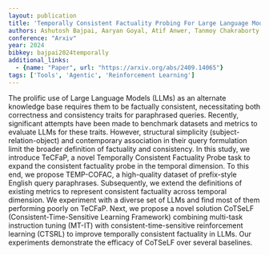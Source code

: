 ```yaml
---
layout: publication
title: 'Temporally Consistent Factuality Probing For Large Language Models'
authors: Ashutosh Bajpai, Aaryan Goyal, Atif Anwer, Tanmoy Chakraborty
conference: "Arxiv"
year: 2024
bibkey: bajpai2024temporally
additional_links:
  - {name: "Paper", url: "https://arxiv.org/abs/2409.14065"}
tags: ['Tools', 'Agentic', 'Reinforcement Learning']
---
```

The prolific use of Large Language Models (LLMs) as an alternate knowledge
base requires them to be factually consistent, necessitating both correctness
and consistency traits for paraphrased queries. Recently, significant attempts
have been made to benchmark datasets and metrics to evaluate LLMs for these
traits. However, structural simplicity (subject-relation-object) and
contemporary association in their query formulation limit the broader
definition of factuality and consistency. In this study, we introduce TeCFaP, a
novel Temporally Consistent Factuality Probe task to expand the consistent
factuality probe in the temporal dimension. To this end, we propose TEMP-COFAC,
a high-quality dataset of prefix-style English query paraphrases. Subsequently,
we extend the definitions of existing metrics to represent consistent
factuality across temporal dimension. We experiment with a diverse set of LLMs
and find most of them performing poorly on TeCFaP. Next, we propose a novel
solution CoTSeLF (Consistent-Time-Sensitive Learning Framework) combining
multi-task instruction tuning (MT-IT) with consistent-time-sensitive
reinforcement learning (CTSRL) to improve temporally consistent factuality in
LLMs. Our experiments demonstrate the efficacy of CoTSeLF over several
baselines.
